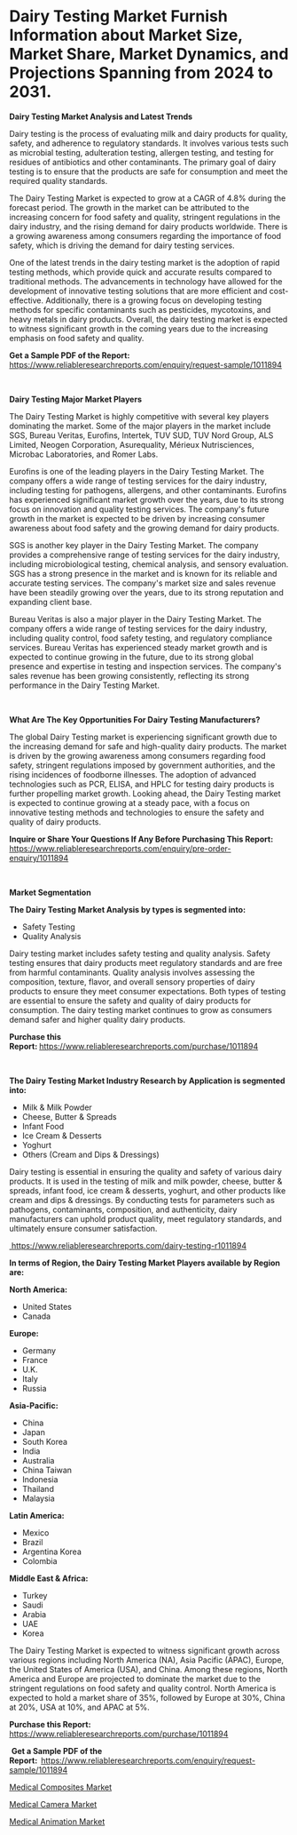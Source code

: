 <p><h1>Dairy Testing Market Furnish Information about Market Size, Market Share, Market Dynamics, and Projections Spanning from 2024 to 2031.</h1></p><p><strong>Dairy Testing Market Analysis and Latest Trends</strong></p>
<p><p>Dairy testing is the process of evaluating milk and dairy products for quality, safety, and adherence to regulatory standards. It involves various tests such as microbial testing, adulteration testing, allergen testing, and testing for residues of antibiotics and other contaminants. The primary goal of dairy testing is to ensure that the products are safe for consumption and meet the required quality standards.</p><p>The Dairy Testing Market is expected to grow at a CAGR of 4.8% during the forecast period. The growth in the market can be attributed to the increasing concern for food safety and quality, stringent regulations in the dairy industry, and the rising demand for dairy products worldwide. There is a growing awareness among consumers regarding the importance of food safety, which is driving the demand for dairy testing services.</p><p>One of the latest trends in the dairy testing market is the adoption of rapid testing methods, which provide quick and accurate results compared to traditional methods. The advancements in technology have allowed for the development of innovative testing solutions that are more efficient and cost-effective. Additionally, there is a growing focus on developing testing methods for specific contaminants such as pesticides, mycotoxins, and heavy metals in dairy products. Overall, the dairy testing market is expected to witness significant growth in the coming years due to the increasing emphasis on food safety and quality.</p></p>
<p><strong>Get a Sample PDF of the Report:&nbsp;</strong> <a href="https://www.reliableresearchreports.com/enquiry/request-sample/1011894">https://www.reliableresearchreports.com/enquiry/request-sample/1011894</a></p>
<p>&nbsp;</p>
<p><strong>Dairy Testing Major Market Players</strong></p>
<p><p>The Dairy Testing Market is highly competitive with several key players dominating the market. Some of the major players in the market include SGS, Bureau Veritas, Eurofins, Intertek, TUV SUD, TUV Nord Group, ALS Limited, Neogen Corporation, Asurequality, Mérieux Nutrisciences, Microbac Laboratories, and Romer Labs.</p><p>Eurofins is one of the leading players in the Dairy Testing Market. The company offers a wide range of testing services for the dairy industry, including testing for pathogens, allergens, and other contaminants. Eurofins has experienced significant market growth over the years, due to its strong focus on innovation and quality testing services. The company's future growth in the market is expected to be driven by increasing consumer awareness about food safety and the growing demand for dairy products.</p><p>SGS is another key player in the Dairy Testing Market. The company provides a comprehensive range of testing services for the dairy industry, including microbiological testing, chemical analysis, and sensory evaluation. SGS has a strong presence in the market and is known for its reliable and accurate testing services. The company's market size and sales revenue have been steadily growing over the years, due to its strong reputation and expanding client base.</p><p>Bureau Veritas is also a major player in the Dairy Testing Market. The company offers a wide range of testing services for the dairy industry, including quality control, food safety testing, and regulatory compliance services. Bureau Veritas has experienced steady market growth and is expected to continue growing in the future, due to its strong global presence and expertise in testing and inspection services. The company's sales revenue has been growing consistently, reflecting its strong performance in the Dairy Testing Market.</p></p>
<p>&nbsp;</p>
<p><strong>What Are The Key Opportunities For Dairy Testing Manufacturers?</strong></p>
<p><p>The global Dairy Testing market is experiencing significant growth due to the increasing demand for safe and high-quality dairy products. The market is driven by the growing awareness among consumers regarding food safety, stringent regulations imposed by government authorities, and the rising incidences of foodborne illnesses. The adoption of advanced technologies such as PCR, ELISA, and HPLC for testing dairy products is further propelling market growth. Looking ahead, the Dairy Testing market is expected to continue growing at a steady pace, with a focus on innovative testing methods and technologies to ensure the safety and quality of dairy products.</p></p>
<p><strong>Inquire or Share Your Questions If Any Before Purchasing This Report:</strong> <a href="https://www.reliableresearchreports.com/enquiry/pre-order-enquiry/1011894">https://www.reliableresearchreports.com/enquiry/pre-order-enquiry/1011894</a></p>
<p>&nbsp;</p>
<p><strong>Market Segmentation</strong></p>
<p><strong>The Dairy Testing Market Analysis by types is segmented into:</strong></p>
<p><ul><li>Safety Testing</li><li>Quality Analysis</li></ul></p>
<p><p>Dairy testing market includes safety testing and quality analysis. Safety testing ensures that dairy products meet regulatory standards and are free from harmful contaminants. Quality analysis involves assessing the composition, texture, flavor, and overall sensory properties of dairy products to ensure they meet consumer expectations. Both types of testing are essential to ensure the safety and quality of dairy products for consumption. The dairy testing market continues to grow as consumers demand safer and higher quality dairy products.</p></p>
<p><strong>Purchase this Report:&nbsp;</strong><a href="https://www.reliableresearchreports.com/purchase/1011894">https://www.reliableresearchreports.com/purchase/1011894</a></p>
<p>&nbsp;</p>
<p><strong>The Dairy Testing Market Industry Research by Application is segmented into:</strong></p>
<p><ul><li>Milk & Milk Powder</li><li>Cheese, Butter & Spreads</li><li>Infant Food</li><li>Ice Cream & Desserts</li><li>Yoghurt</li><li>Others (Cream and Dips & Dressings)</li></ul></p>
<p><p>Dairy testing is essential in ensuring the quality and safety of various dairy products. It is used in the testing of milk and milk powder, cheese, butter & spreads, infant food, ice cream & desserts, yoghurt, and other products like cream and dips & dressings. By conducting tests for parameters such as pathogens, contaminants, composition, and authenticity, dairy manufacturers can uphold product quality, meet regulatory standards, and ultimately ensure consumer satisfaction.</p></p>
<p><a href="https://www.reliableresearchreports.com/dairy-testing-r1011894">&nbsp;https://www.reliableresearchreports.com/dairy-testing-r1011894</a></p>
<p><strong>In terms of Region, the Dairy Testing Market Players available by Region are:</strong></p>
<p>
    <p> <strong> North America: </strong>
        <ul>
            <li>United States</li>
            <li>Canada</li>
        </ul>
        </p> 
    <p> <strong> Europe: </strong>
        <ul>
            <li>Germany</li>
            <li>France</li>
            <li>U.K.</li>
            <li>Italy</li>
            <li>Russia</li>
        </ul>
        </p> 
    <p> <strong> Asia-Pacific: </strong>
        <ul>
            <li>China</li>
            <li>Japan</li>
            <li>South Korea</li>
            <li>India</li>
            <li>Australia</li>
            <li>China Taiwan</li>
            <li>Indonesia</li>
            <li>Thailand</li>
            <li>Malaysia</li>
        </ul>
        </p> 
    <p> <strong> Latin America: </strong>
        <ul>
            <li>Mexico</li>
            <li>Brazil</li>
            <li>Argentina Korea</li>
            <li>Colombia</li>
        </ul>
        </p> 
    <p> <strong> Middle East & Africa: </strong>
        <ul>
            <li>Turkey</li>
            <li>Saudi</li>
            <li>Arabia</li>
            <li>UAE</li>
            <li>Korea</li>
        </ul>
    </p>
    </p>
<p><p>The Dairy Testing Market is expected to witness significant growth across various regions including North America (NA), Asia Pacific (APAC), Europe, the United States of America (USA), and China. Among these regions, North America and Europe are projected to dominate the market due to the stringent regulations on food safety and quality control. North America is expected to hold a market share of 35%, followed by Europe at 30%, China at 20%, USA at 10%, and APAC at 5%.</p></p>
<p><strong>Purchase this Report: </strong><a href="https://www.reliableresearchreports.com/purchase/1011894">https://www.reliableresearchreports.com/purchase/1011894</a></p>
<p>&nbsp;<strong>Get a Sample PDF of the Report:&nbsp;&nbsp;</strong><a href="https://www.reliableresearchreports.com/enquiry/request-sample/1011894">https://www.reliableresearchreports.com/enquiry/request-sample/1011894</a></p>
<p><strong></strong></p>
<p><p><a href="https://www.linkedin.com/pulse/medical-composites-market-furnish-information-size-share-sm4sf?trackingId=9aaRZ0inEhqQuyhBNfcSvA%3D%3D">Medical Composites Market</a></p><p><a href="https://www.linkedin.com/pulse/medical-camera-market-share-evolution-growth-trends-2024--vzu3e">Medical Camera Market</a></p><p><a href="https://www.linkedin.com/pulse/medical-animation-market-outlook-industry-overview-forecast-4hmje">Medical Animation Market</a></p></p>